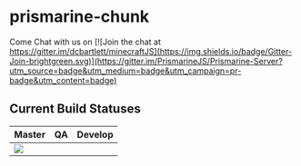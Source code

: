 prismarine-chunk
===

Come Chat with us on [![Join the chat at https://gitter.im/dcbartlett/minecraftJS](https://img.shields.io/badge/Gitter-Join-brightgreen.svg)](https://gitter.im/PrismarineJS/Prismarine-Server?utm_source=badge&utm_medium=badge&utm_campaign=pr-badge&utm_content=badge)

## Current Build Statuses

<table>
    <thead>
        <tr>
            <th>Master</th>
            <th>QA</th>
            <th>Develop</th>
        </tr>
    </thead>
    <tbody>
        <tr>
            <td><a href="https://codeship.com/projects/64678"><img src="https://img.shields.io/codeship/4eac8df0-a42a-0132-c3da-2e02871ce1a0/master.svg" /></a></td>
        </tr>
    </tbody>
</table>